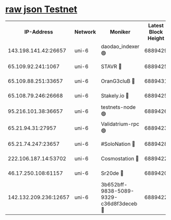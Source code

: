 [raw json Testnet](https://rpc-check.junot.stavr.tech/junot/rpc-junot-result.json)
=


<table><tr><th>IP-Address</th><th>Network</th><th>Moniker</th><th>Latest Block Height</th><th>Earliest Block Height</th><th>Catching Up</th><th>Tx Index</th><th>Voting Power</th><th>Scan Time</th></tr><tr><td>143.198.141.42:26657</td><td>uni-6</td><td>daodao_indexer 🟢</td><td>6889429</td><td>1</td><td>False</td><td>off</td><td>0</td><td>2024-01-09T17:34:05.599509993UTC</td></tr><tr><td>65.109.92.241:1067</td><td>uni-6</td><td>STAVR 🔴</td><td>6889425</td><td>1138541</td><td>False</td><td>on</td><td>6042</td><td>2024-01-09T17:33:55.431805835UTC</td></tr><tr><td>65.109.88.251:33657</td><td>uni-6</td><td>OranG3cluB 🔴</td><td>6889431</td><td>1138541</td><td>False</td><td>on</td><td>11</td><td>2024-01-09T17:34:10.018823597UTC</td></tr><tr><td>65.108.79.246:26668</td><td>uni-6</td><td>Stakely.io 🔴</td><td>6889425</td><td>1570872</td><td>False</td><td>on</td><td>1358933</td><td>2024-01-09T17:33:55.792719848UTC</td></tr><tr><td>95.216.101.38:36657</td><td>uni-6</td><td>testnets-node 🟢</td><td>6889426</td><td>1615130</td><td>False</td><td>on</td><td>0</td><td>2024-01-09T17:33:58.213488483UTC</td></tr><tr><td>65.21.94.31:27957</td><td>uni-6</td><td>Validatrium-rpc 🟢</td><td>6889423</td><td>2943363</td><td>False</td><td>on</td><td>0</td><td>2024-01-09T17:33:50.994796816UTC</td></tr><tr><td>65.21.74.247:23657</td><td>uni-6</td><td>#SoloNation 🔴</td><td>6889428</td><td>5208001</td><td>False</td><td>on</td><td>112</td><td>2024-01-09T17:34:04.685129137UTC</td></tr><tr><td>222.106.187.14:53702</td><td>uni-6</td><td>Cosmostation 🔴</td><td>6889422</td><td>5344501</td><td>False</td><td>on</td><td>110003</td><td>2024-01-09T17:33:48.576396502UTC</td></tr><tr><td>46.17.250.108:61157</td><td>uni-6</td><td>Sr20de 🔴</td><td>6889420</td><td>6419777</td><td>False</td><td>on</td><td>37</td><td>2024-01-09T17:33:42.774238782UTC</td></tr><tr><td>142.132.209.236:12657</td><td>uni-6</td><td>3b652bff-9838-5089-9329-c36d8f3deceb 🔴</td><td>6889422</td><td>6881280</td><td>False</td><td>on</td><td>157563</td><td>2024-01-09T17:33:47.184065427UTC</td></tr></table>